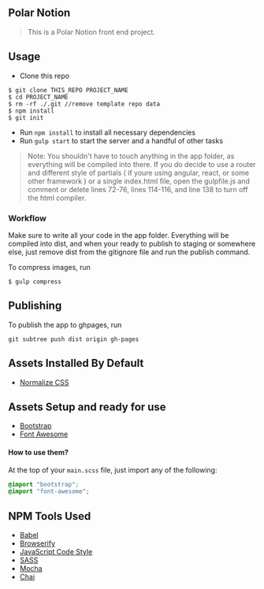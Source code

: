 ## Polar Notion

> This is a Polar Notion front end project.

## Usage

- Clone this repo
```
$ git clone THIS_REPO PROJECT_NAME
$ cd PROJECT_NAME
$ rm -rf ./.git //remove template repo data
$ npm install
$ git init
```
- Run `npm install` to install all necessary dependencies
- Run `gulp start` to start the server and a handful of other tasks

> Note: You shouldn't have to touch anything in the app folder, as everything will be compiled into there. If you do decide to use a router and different style of partials ( if youre using angular, react, or some other framework ) or a single index.html file, open the gulpfile.js and comment or delete lines 72-76, lines 114-116, and line 138 to turn off the html compiler.

### Workflow

Make sure to write all your code in the app folder. Everything will be compiled into dist, and when your ready to publish to staging or somewhere else, just remove dist from the gitignore file and run the publish command.

To compress images, run
```
$ gulp compress
```

## Publishing

To publish the app to ghpages, run
```
git subtree push dist origin gh-pages
```

## Assets Installed By Default

- [Normalize CSS](https://necolas.github.io/normalize.css/)

## Assets Setup and ready for use

- [Bootstrap](http://getbootstrap.com/)
- [Font Awesome](https://fortawesome.github.io/Font-Awesome/)

#### How to use them?

At the top of your `main.scss` file, just import any of the following:

```scss
@import "bootstrap";
@import "font-awesome";
```

## NPM Tools Used

- [Babel](https://babeljs.io/)
- [Browserify](http://browserify.org/)
- [JavaScript Code Style](http://jscs.info/)
- [SASS](http://sass-lang.com/)
- [Mocha](https://mochajs.org/)
- [Chai](http://chaijs.com/)
